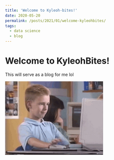 ```yaml
---
title: 'Welcome to Kyleoh-bites!'
date: 2020-05-20
permalink: /posts/2021/01/welcome-kyleohbites/
tags:
  - data science
  - blog
---
```


<h1>Welcome to KyleohBites!</h1>
<p> This will serve as a blog for me lol</p>
<img src='/images/gifs/giphy.gif'>

